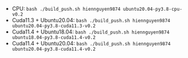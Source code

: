 - CPU: `bash ./build_push.sh hiennguyen9874 ubuntu20.04-py3.8-cpu-v0.2`
- Cuda11.3 + Ubuntu20.04: `bash ./build_push.sh hiennguyen9874 ubuntu20.04-py3.8-cuda11.3-v0.2`
- Cuda11.4 + Ubuntu18.04: `bash ./build_push.sh hiennguyen9874 ubuntu18.04-py3.8-cuda11.4-v0.2`
- Cuda11.4 + Ubuntu20.04: `bash ./build_push.sh hiennguyen9874 ubuntu20.04-py3.8-cuda11.4-v0.2`
